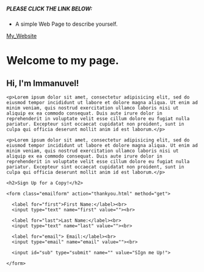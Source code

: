 ##### PLEASE CLICK THE LINK BELOW:
- A simple Web Page to describe yourself.

[My_Website](https://immanuvelprathap.github.io/My_Website/)


<html lang="en" dir="ltr">
  <head>
    <meta charset="utf-8">
    <link href="https://fonts.googleapis.com/css2?family=Anton&family=Open+Sans:wght@700&family=Rowdies&family=Shadows+Into+Light&display=swap" rel="stylesheet">
    <link rel="stylesheet" href="mywebsite.css">
    <title>I was just Blank pages in your Book!</title>
  </head>
  <body>
    <h1>Welcome to my page.</h1>
    <h2>Hi, I'm Immanuvel!</h2>

    <p>Lorem ipsum dolor sit amet, consectetur adipisicing elit, sed do eiusmod tempor incididunt ut labore et dolore magna aliqua. Ut enim ad minim veniam, quis nostrud exercitation ullamco laboris nisi ut aliquip ex ea commodo consequat. Duis aute irure dolor in reprehenderit in voluptate velit esse cillum dolore eu fugiat nulla pariatur. Excepteur sint occaecat cupidatat non proident, sunt in culpa qui officia deserunt mollit anim id est laborum.</p>

    <p>Lorem ipsum dolor sit amet, consectetur adipisicing elit, sed do eiusmod tempor incididunt ut labore et dolore magna aliqua. Ut enim ad minim veniam, quis nostrud exercitation ullamco laboris nisi ut aliquip ex ea commodo consequat. Duis aute irure dolor in reprehenderit in voluptate velit esse cillum dolore eu fugiat nulla pariatur. Excepteur sint occaecat cupidatat non proident, sunt in culpa qui officia deserunt mollit anim id est laborum.</p>

    <h2>Sign Up for a Copy!</h2>

    <form class="emailform" action="thankyou.html" method="get">

      <label for="first">First Name:</label><br>
      <input type="text" name="first" value=""><br>

      <label for="last">Last Name:</label><br>
      <input type="text" name="last" value=""><br>

      <label for="email"> Email:</label><br>
      <input type="email" name="email" value=""><br>

      <input id="sub" type="submit" name="" value="SIgn me Up!">

    </form>

  </body>
</html>
